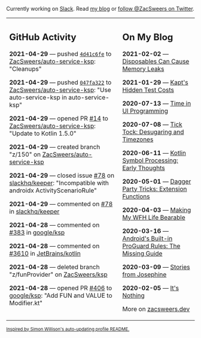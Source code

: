 Currently working on [Slack](https://slack.com/). Read [my blog](https://zacsweers.dev/) or [follow @ZacSweers on Twitter](https://twitter.com/ZacSweers).

<table><tr><td valign="top" width="60%">

## GitHub Activity
<!-- githubActivity starts -->
**2021-04-29** — pushed [`4d41c6fe`](https://github.com/ZacSweers/auto-service-ksp/commit/4d41c6fe42e9268d1f71fff2cd68b29832a2a0ce) to [ZacSweers/auto-service-ksp](https://api.github.com/repos/ZacSweers/auto-service-ksp): "Cleanups"

**2021-04-29** — pushed [`047fa322`](https://github.com/ZacSweers/auto-service-ksp/commit/047fa3220dbbf4ee1000d2daeb1b754510311c66) to [ZacSweers/auto-service-ksp](https://api.github.com/repos/ZacSweers/auto-service-ksp): "Use auto-service-ksp in auto-service-ksp"

**2021-04-29** — opened PR [#14](https://api.github.com/repos/ZacSweers/auto-service-ksp/pulls/14) to [ZacSweers/auto-service-ksp](https://api.github.com/repos/ZacSweers/auto-service-ksp): "Update to Kotlin 1.5.0"

**2021-04-29** — created branch "z/150" on [ZacSweers/auto-service-ksp](https://api.github.com/repos/ZacSweers/auto-service-ksp)

**2021-04-29** — closed issue [#78](https://api.github.com/repos/slackhq/keeper/issues/78) on [slackhq/keeper](https://api.github.com/repos/slackhq/keeper): "Incompatible with androidx ActivityScenarioRule"

**2021-04-29** — commented on [#78](https://github.com/slackhq/keeper/issues/78#issuecomment-829724919) in [slackhq/keeper](https://api.github.com/repos/slackhq/keeper)

**2021-04-28** — commented on [#383](https://github.com/google/ksp/pull/383#issuecomment-828560735) in [google/ksp](https://api.github.com/repos/google/ksp)

**2021-04-28** — commented on [#3610](https://github.com/JetBrains/kotlin/pull/3610#issuecomment-828435374) in [JetBrains/kotlin](https://api.github.com/repos/JetBrains/kotlin)

**2021-04-28** — deleted branch "z/funProvider" on [ZacSweers/ksp](https://api.github.com/repos/ZacSweers/ksp)

**2021-04-28** — opened PR [#406](https://api.github.com/repos/google/ksp/pulls/406) to [google/ksp](https://api.github.com/repos/google/ksp): "Add FUN and VALUE to Modifier.kt"
<!-- githubActivity ends -->
</td><td valign="top" width="40%">

## On My Blog
<!-- blog starts -->
**2021-02-02** — [Disposables Can Cause Memory Leaks](https://www.zacsweers.dev/disposables-can-cause-memory-leaks/)

**2021-01-29** — [Kapt's Hidden Test Costs](https://www.zacsweers.dev/kapts-hidden-test-costs/)

**2020-07-13** — [Time in UI Programming](https://www.zacsweers.dev/time-in-ui/)

**2020-07-08** — [Tick Tock: Desugaring and Timezones](https://www.zacsweers.dev/ticktock-desugaring-timezones/)

**2020-06-11** — [Kotlin Symbol Processing: Early Thoughts](https://www.zacsweers.dev/kotlin-symbol-processor-early-thoughts/)

**2020-05-01** — [Dagger Party Tricks: Extension Functions](https://www.zacsweers.dev/dagger-party-tricks-extension-functions/)

**2020-04-03** — [Making My WFH Life Bearable](https://www.zacsweers.dev/making-wfh-life-bearable/)

**2020-03-16** — [Android's Built-in ProGuard Rules: The Missing Guide](https://www.zacsweers.dev/android-proguard-rules/)

**2020-03-09** — [Stories from Josephine](https://www.zacsweers.dev/stories-from-josephine/)

**2020-02-05** — [It's Nothing](https://www.zacsweers.dev/its-nothing/)
<!-- blog ends -->
More on [zacsweers.dev](https://zacsweers.dev/)
</td></tr></table>

<sub><a href="https://simonwillison.net/2020/Jul/10/self-updating-profile-readme/">Inspired by Simon Willison's auto-updating profile README.</a></sub>